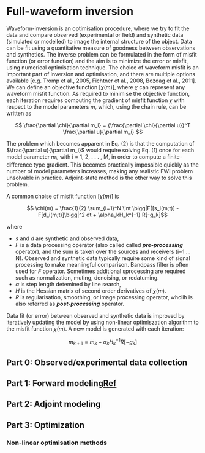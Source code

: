 # Full-waveform inversion
Waveform-inversion is an optimisation procedure, where we try to fit the data and compare observed (experimental or field) and synthetic data (simulated or modelled) to image the internal structure of the object. Data can be fit using a quantitative measure of goodness between observations and synthetics. The inverse problem can be formulated in the form of misfit function (or error function) and the aim is to minimize the error or misfit, using numerical optimisation technique.  The choice of waveform misfit is an important part of inversion and optimisation, and there are multiple options available
[e.g. Tromp et al., 2005, Fichtner et al., 2008, Bozdag et al., 2011]. We can define an objective function $[\chi(m)]$, where $\chi$ can represent any waveform misfit function. As required to minimise the objective function, each iteration requires computing the gradient of misfit function $\chi$ with respect to the model parameters $m$, which, using the chain rule, can be written as

$$ \frac{\partial \chi}{\partial m_i} = {\frac{\partial \chi}{\partial u}}^T \frac{\partial u}{\partial m_i} $$

The problem which becomes apparent in Eq. (2) is that the computation of $\frac{\partial u}{\partial m_i}$ would require solving Eq. (1) once for
each model parameter $m_i$, with i = 1, 2, . . . , M, in order to compute a finite-difference type gradient. This becomes practically impossible quickly as the number of model parameters increases, making any realistic FWI problem unsolvable in practice. Adjoint-state method is the other way to solve this problem.

A common choise of misfit function $[\chi(m)]$ is 

$$ \chi(m) = \frac{1}{2} \sum_{i=1}^N \int \bigg|F([s_i(m;t)] - F[d_i(m;t)]\bigg|^2 dt + \alpha_kH_k^{-1} R[-g_k]$$ 

where 
  + $s$ and $d$ are synthetic and observed data, 
  + $F$ is a data processing operator (also called called _**pre-processing**_ operator), and the sum is taken over the sources and receivers (i=1 ... N). Observed and synthetic data typically require some kind of signal processing to make meaniingful comparison. Bandpass filter is often used for $F$ operator. Sometimes additional sprocessing are required such as normalization, muting, denoising, or redatuming.
  + $\alpha$ is step length detemined by line search, 
  + $H$ is the Hessian matrix of second order derivatives of $\chi(m)$.
  + $R$ is regularisation, smoothing, or image processing operator, whciih is also referred as _**post-processing**_ operator. 

Data fit (or error) between observed and synthetic data is improved by iteratively updating the model by using non-linear optimiszation algorithm to the misfit function $\chi(m)$. A new model is generated with each iteration:

$$m_{k+1} = m_k + \alpha_kH_k^{-1} R[-g_k]$$

## Part 0: Observed/experimental data collection

## Part 1: Forward modeling[Ref](https://wiki.seg.org/wiki/Full-waveform_inversion,_Part_1:_Forward_modeling "text title")


## Part 2: Adjoint modeling


## Part 3: Optimization

### Non-linear optimisation methods
